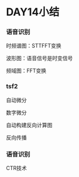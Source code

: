 # DAY14小结

### 语音识别

时频谱图：STTFFT变换

波形图：语音信号是时变信号

频域图：FFT变换

### tsf2

自动微分

数字微分

自动构建反向计算图

反向传播

### 语音识别

CTR技术